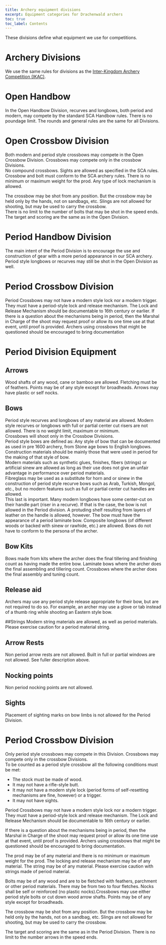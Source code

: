 ```yaml
---
title: Archery equipment divisions 
excerpt: Equipment categories for Drachenwald archers
toc: true
toc_label: Contents
---
```


These divisions define what equipment we use for competitions. 

# Archery Divisions
We use the same rules for divisions as the [Inter-Kingdom Archery Competition (IKAC)](https://scores-sca.org/home/index.php?R=10).
 
# Open Handbow
In the Open Handbow Division, recurves and longbows, both period and modern, may compete by the standard SCA Handbow rules. There is no poundage limit. The rounds and general rules are the same for all Divisions.
 
# Open Crossbow Division
Both modern and period style crossbows may compete in the Open Crossbow Division. Crossbows may compete only in the crossbow Divisions.  
No compound crossbows. Sights are allowed as specified in the SCA rules. Crossbow and bolt must conform to the SCA archery rules. There is no minimum or maximum weight for the prod. Any type of lock mechanism is allowed.  

The crossbow may be shot from any position. But the crossbow may be held only by the hands, not on sandbags, etc. Slings are not allowed for shooting, but may be used to carry the crossbow.  
There is no limit to the number of bolts that may be shot in the speed ends. The target and scoring are the same as in the Open Division.  
 
# Period Handbow Division
The main intent of the Period Division is to encourage the use and construction of gear with a more period appearance in our SCA archery. Period style longbows or recurves may still be shot in the Open Division as well.  
 
# Period Crossbow Division
Period Crossbows may not have a modern style lock nor a modern trigger. They must have a period-style lock and release mechanism. The Lock and Release Mechanism should be documentable to 16th century or earlier. If there is a question about the mechanisms being in period, then the Marshal in Charge of the shoot may request proof or allow its one time use at that event, until proof is provided. Archers using crossbows that might be questioned should be encouraged to bring documentation

# Period Division Equipment

## Arrows 
Wood shafts of any wood, cane or bamboo are allowed. Fletching must be of feathers. Points may be of any style except for broadheads.  Arrows may have plastic or self nocks.  

## Bows  
Period style recurves and longbows of any material are allowed. Modern style recurves or longbows with full or partial center cut risers are not allowed. There is no weight limit, maximum or minimum.  
Crossbows will shoot only in the Crossbow Divisions.  
Period style bows are defined as: Any style of bow that can be documented as used in pre 1600 archery, from Stone age bows to English longbows. Construction materials should be mainly those that were used in period for the making of that style of bow.  
Modern materials such as synthetic glues, finishes, fibers (strings) or artificial sinew are allowed as long as their use does not give an unfair advantage in performance over period materials.  
Fibreglass may be used as a substitute for horn and or sinew in the construction of period style recurve bows such as Arab, Turkish, Mongol, etc., but no modern features such as full or partial center cut handles are allowed.  
This last is important. Many modern longbows have some center-cut on their handle part (riser in a recurve). If that is the case, the bow is not allowed in the Period division. A protuding shelf resulting from layers of leather on the handle is allowed, however. The bow must have the appearance of a period laminate bow.   Composite longbows (of different woods or backed with sinew or rawhide, etc.) are allowed. Bows do not have to conform to the persona of the archer.

## Bow Kits  
Bows made from kits where the archer does the final tillering and finishing count as having made the entire bow. Laminate bows where the archer does the final assembling and tillering count. Crossbows where the archer does the final assembly and tuning count.  

## Release aid
Archers may use any period style release appropriate for their bow, but are not required to do so. For example, an archer may use a glove or tab instead of a thumb ring while shooting an Eastern style bow.  

##Strings
Modern string materials are allowed, as well as period materials. Please exercise caution for a period material string.  

## Arrow Rests
Non period arrow rests are not allowed. Built in full or partial windows are not allowed. See fuller description above.

## Nocking points

Non period nocking points are not allowed.

## Sights

Placement of sighting marks on bow limbs is not allowed for the Period Division.
 
# Period Crossbow Division 
Only period style crossbows may compete in this Division. Crossbows may compete only in the crossbow Divisions.  
To be counted as a period style crossbow all the following conditions must be met: 
* The stock must be made of wood.  
* It may not have a rifle-style butt. 
* It may not have a modern style lock (period forms of self-resetting mechanisms are fine, however) or a trigger.   
* It may not have sights.  

Period Crossbows may not have a modern style lock nor a modern trigger. They must have a period-style lock and release mechanism. The Lock and Release Mechanism should be documentable to 16th century or earlier.     

If there is a question about the mechanisms being in period, then the Marshal in Charge of the shoot may request proof or allow its one time use at that event, until proof is provided. Archers using crossbows that might be questioned should be encouraged to bring documentation.  

The prod may be of any material and there is no minimum or maximum weight for the prod. The locking and release mechanism may be of any material. The string may be of any material. Please exercise caution with strings made of period material.  

Bolts may be of any wood and are to be fletched with feathers, parchment or other period materials. There may be from two to four fletches. Nocks shall be self or reinforced (no plastic nocks).Crossbows may use either period style bolts or cut down wood arrow shafts. Points may be of any style except for broadheads.  

The crossbow may be shot from any position. But the crossbow may be held only by the hands, not on a sandbag, etc. Slings are not allowed for shooting, but may be used to carry the crossbow.  

The target and scoring are the same as in the Period Division. There is no limit to the number arrows in the speed ends.